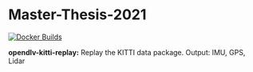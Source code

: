 # Master-Thesis-2021
[![Docker Builds](https://github.com/LYON-WANG/Master-Thesis-2021/actions/workflows/main.yml/badge.svg)](https://github.com/LYON-WANG/Master-Thesis-2021/actions/workflows/main.yml)

**opendlv-kitti-replay:** Replay the KITTI data package. Output: IMU, GPS, Lidar

